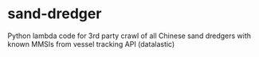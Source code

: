 # sand-dredger
Python lambda code for 3rd party crawl of all Chinese sand dredgers with known MMSIs from vessel tracking API (datalastic)
